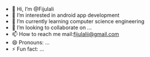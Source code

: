- 👋 Hi, I’m @Fijulali
- 👀 I’m interested in android app development
- 🌱 I’m currently learning computer science engineering
- 💞️ I’m looking to collaborate on ...
- 📫 How to reach me mail:fijulalii@gmail.com
- 😄 Pronouns: ...
- ⚡ Fun fact: ...

<!---
Fijulali/Fijulali is a ✨ special ✨ repository because its `README.md` (this file) appears on your GitHub profile.
You can click the Preview link to take a look at your changes.
--->
